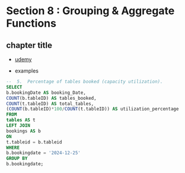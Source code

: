# Section 8 : Grouping & Aggregate Functions

## chapter title

- [udemy](https://www.udemy.com/course/sql-the-complete-developers-guide-mysql-postgresql/learn/lecture/29287588#overview)

- examples

```sql
--  5.  Percentage of tables booked (capacity utilization).
SELECT
b.bookingDate AS booking_Date,
COUNT(b.tableID) AS tables_booked,
COUNT(t.tableID) AS total_tables,
(COUNT(b.tableID)*100/COUNT(t.tableID)) AS utilization_percentage
FROM
tables AS t
LEFT JOIN
bookings AS b
ON
t.tableid = b.tableid
WHERE
b.bookingdate = '2024-12-25'
GROUP BY
b.bookingdate;
```
